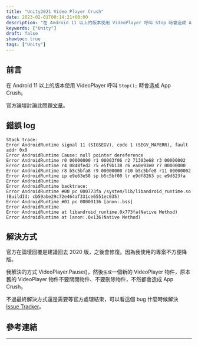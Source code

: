 ```yaml
---
title: "Unity2021 Video Player Crush"
date: 2023-02-01T00:14:21+08:00
description: "在 Android 11 以上的版本使用 VideoPlayer 呼叫 Stop 時會造成 App Crush。"
keywords: ["Unity"]
draft: false
showtoc: true
tags: ["Unity"]
---
```


## 前言

在 Android 11 以上的版本使用 VideoPlayer 呼叫 `Stop();` 時會造成 App Crush。

官方論壇討論此問題[文章][post]。

## 錯誤 log

```text
Stack trace:
Error AndroidRuntime signal 11 (SIGSEGV), code 1 (SEGV_MAPERR), fault addr 0x0
Error AndroidRuntime Cause: null pointer dereference
Error AndroidRuntime r0 00000000 r1 00003f06 r2 71303e68 r3 00000002
Error AndroidRuntime r4 0848fed2 r5 e5f9b138 r6 ea0e93e0 r7 00000000
Error AndroidRuntime r8 b5c5bfa8 r9 00000000 r10 b5c5bfe8 r11 00000002
Error AndroidRuntime ip e9e63e58 sp b5c5bf00 lr e9df8263 pc e9d823fa
Error AndroidRuntime
Error AndroidRuntime backtrace:
Error AndroidRuntime #00 pc 000773fa /system/lib/libandroid_runtime.so (BuildId: cb59abe29c72e464af331ce6551ec035)
Error AndroidRuntime #01 pc 00000136 [anon:.bss]
Error AndroidRuntime
Error AndroidRuntime at libandroid_runtime.0x773fa(Native Method)
Error AndroidRuntime at [anon:.0x136(Native Method)
```

## 解決方式

官方在論壇回覆是建議回去 2020 版，之後會修復。因為我使用的專案不方便降版。

我解決的方式 VideoPlayer.Pause()，然後`生成`一個新的 VideoPlayer 物件，原本舊的 VideoPlayer 物件不要關閉物件、不要刪除物件，不然都會造成 App Crush。

不過最終解決方式還是需要等官方處理結束，可以看這個 bug 什麼時候解決 [Issue Tracker][issuetracker]。

## 參考連結

______________________________________________________________________

[post]:https://forum.unity.com/threads/android-crash-when-videoplayer-stop-is-executed.1361863/
[issuetracker]:https://issuetracker.unity3d.com/issues/android-application-crashes-when-changing-the-source-url-of-a-video-player-in-android
